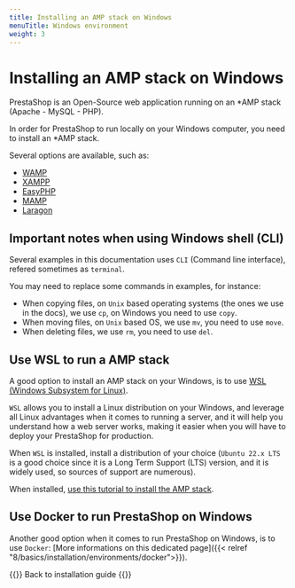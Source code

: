 ```yaml
---
title: Installing an AMP stack on Windows
menuTitle: Windows environment
weight: 3
---
```


# Installing an AMP stack on Windows

PrestaShop is an Open-Source web application running on an *AMP stack (Apache - MySQL - PHP).

In order for PrestaShop to run locally on your Windows computer, you need to install an *AMP stack. 

Several options are available, such as: 

- [WAMP](https://www.wampserver.com/en/)
- [XAMPP](https://www.apachefriends.org/index.html)
- [EasyPHP](https://www.easyphp.org/easyphp-devserver.php)
- [MAMP](https://www.mamp.info/en/mamp/windows/)
- [Laragon](https://laragon.org/docs/)

## Important notes when using Windows shell (CLI)

Several examples in this documentation uses `CLI` (Command line interface), refered sometimes as `terminal`.

You may need to replace some commands in examples, for instance:

- When copying files, on `Unix` based operating systems (the ones we use in the docs), we use `cp`, on Windows you need to use `copy`.
- When moving files, on `Unix` based OS, we use `mv`, you need to use `move`. 
- When deleting files, we use `rm`, you need to use `del`. 

## Use WSL to run a AMP stack

A good option to install an AMP stack on your Windows, is to use [WSL (Windows Subsystem for Linux)](https://learn.microsoft.com/en-gb/windows/wsl/install).

`WSL` allows you to install a Linux distribution on your Windows, and leverage all Linux advantages when it comes to running a server, and it will help you understand how a web server works, making it easier when you will have to deploy your PrestaShop for production. 

When `WSL` is installed, install a distribution of your choice (`Ubuntu 22.x LTS` is a good choice since it is a Long Term Support (LTS) version, and it is widely used, so sources of support are numerous).

When installed, [use this tutorial to install the AMP stack](https://www.digitalocean.com/community/tutorials/how-to-install-linux-apache-mysql-php-lamp-stack-on-ubuntu-22-04). 

## Use Docker to run PrestaShop on Windows

Another good option when it comes to run PrestaShop on Windows, is to use `Docker`: [More informations on this dedicated page]({{< relref "8/basics/installation/environments/docker">}}).

{{<cta relref="/9/basics/installation" type="primary">}}
  Back to installation guide
{{</cta>}}